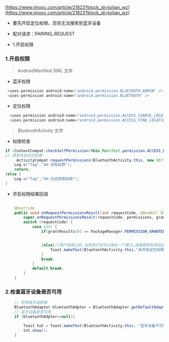 

[https://www.imooc.com/article/21823?block_id=tuijian_wz](https://www.imooc.com/article/21823?block_id=tuijian_wz)

* 要先开启定位权限，否则无法搜索到蓝牙设备
* 配对请求：PAIRING_REQUEST

* 1.开启权限




### 1.开启权限

> AndroidManifest.XML 文件

* 蓝牙权限
```java
 <uses-permission android:name="android.permission.BLUETOOTH_ADMIN" />
 <uses-permission android:name="android.permission.BLUETOOTH" />
```

* 定位权限
```java
  <uses-permission android:name="android.permission.ACCESS_COARSE_LOCATION" />
  <uses-permission android:name="android.permission.ACCESS_FINE_LOCATION" />
```

> BluetoothActivity 文件


* 权限检查

```java
if (ContextCompat.checkSelfPermission(this,Manifest.permission.ACCESS_FINE_LOCATION) != PackageManager.PERMISSION_GRANTED){
// 请求开启定位权限
     ActivityCompat.requestPermissions(BluetoothActivity.this, new String[]{Manifest.permission.ACCESS_FINE_LOCATION},123);
    Log.v("Tag","XH-没有权限");
    return;
}else {
    Log.v("Tag","XH-已经获取权限");
}
```
* 开启权限结果回调

```java
  
    @Override
    public void onRequestPermissionsResult(int requestCode, @NonNull String[] permissions, @NonNull int[] grantResults) {
        super.onRequestPermissionsResult(requestCode, permissions, grantResults);
        switch (requestCode) {
            case 123: {
                if(grantResults[0] == PackageManager.PERMISSION_GRANTED){//用户同意权限,执行我们的操作


                }else{//用户拒绝之后,当然我们也可以弹出一个窗口,直接跳转到系统设置页面
                    Toast.makeText(BluetoothActivity.this,"未开启定位权限,请手动到设置去开启权限",Toast.LENGTH_LONG).show();
                }
                break;
            }
            default:break;
        }
    }
```
### 2.检查蓝牙设备是否可用
```java
    // 获得蓝牙适配器
    BluetoothAdapter bluetoothAdpter = BluetoothAdapter.getDefaultAdapter();
    // 蓝牙设备是否可用
    if (bluetoothAdpter==null){

        Toast tot = Toast.makeText(BluetoothActivity.this, "蓝牙设备不可用", Toast.LENGTH_LONG);
        tot.show();
    }
```
















